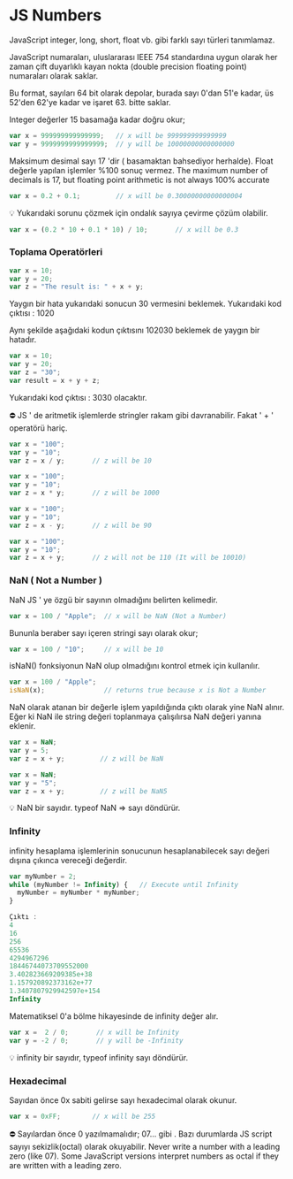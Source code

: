 # JS Numbers

JavaScript integer, long, short, float vb. gibi farklı sayı türleri tanımlamaz.

JavaScript numaraları, uluslararası IEEE 754 standardına uygun olarak her zaman çift duyarlıklı kayan nokta (double precision floating point) numaraları olarak saklar.

Bu format, sayıları 64 bit olarak depolar, burada sayı  0'dan 51'e kadar, üs 52'den 62'ye kadar ve işaret 63. bitte saklar.

Integer değerler 15 basamağa kadar doğru okur;

```jsx
var x = 999999999999999;   // x will be 999999999999999
var y = 9999999999999999;  // y will be 10000000000000000
```

Maksimum desimal sayı 17 'dir ( basamaktan bahsediyor herhalde). Float değerle yapılan işlemler %100 sonuç vermez. The maximum number of decimals is 17, but floating point arithmetic is not always 100% accurate

```jsx
var x = 0.2 + 0.1;         // x will be 0.30000000000000004
```

<aside>
💡 Yukarıdaki sorunu çözmek için ondalık sayıya çevirme çözüm olabilir.

</aside>

```jsx
var x = (0.2 * 10 + 0.1 * 10) / 10;       // x will be 0.3
```

### Toplama Operatörleri

```jsx
var x = 10;
var y = 20;
var z = "The result is: " + x + y;
```

Yaygın bir hata yukarıdaki sonucun 30 vermesini beklemek. Yukarıdaki kod çıktısı : 1020

Aynı şekilde aşağıdaki kodun çıktısını 102030 beklemek de yaygın bir hatadır.

```jsx
var x = 10;
var y = 20;
var z = "30";
var result = x + y + z;
```

Yukarıdaki kod çıktısı : 3030 olacaktır.

<aside>
⛔ JS ' de aritmetik işlemlerde stringler rakam gibi davranabilir. Fakat ' + ' operatörü hariç.

</aside>

```jsx
var x = "100";
var y = "10";
var z = x / y;       // z will be 10

var x = "100";
var y = "10";
var z = x * y;       // z will be 1000

var x = "100";
var y = "10";
var z = x - y;       // z will be 90

var x = "100";
var y = "10";
var z = x + y;       // z will not be 110 (It will be 10010)
```

### NaN ( Not a Number )

NaN JS ' ye özgü bir sayının olmadığını belirten kelimedir.

```jsx
var x = 100 / "Apple";  // x will be NaN (Not a Number)
```

Bununla beraber sayı içeren stringi sayı olarak okur;

```jsx
var x = 100 / "10";     // x will be 10
```

isNaN() fonksiyonun NaN olup olmadığını kontrol etmek için kullanılır. 

```jsx
var x = 100 / "Apple";
isNaN(x);               // returns true because x is Not a Number
```

NaN olarak atanan bir değerle işlem yapıldığında çıktı olarak yine NaN alınır. Eğer ki NaN ile string değeri toplanmaya çalışılırsa NaN değeri yanına eklenir.

```jsx
var x = NaN;
var y = 5;
var z = x + y;         // z will be NaN

var x = NaN;
var y = "5";
var z = x + y;         // z will be NaN5
```

<aside>
💡 NaN bir sayıdır. typeof NaN ⇒ sayı döndürür.

</aside>

### Infinity

infinity hesaplama işlemlerinin sonucunun hesaplanabilecek sayı değeri dışına çıkınca vereceği değerdir. 

```jsx
var myNumber = 2;
while (myNumber != Infinity) {   // Execute until Infinity
  myNumber = myNumber * myNumber;
}

Çıktı : 
4
16
256
65536
4294967296
18446744073709552000
3.402823669209385e+38
1.157920892373162e+77
1.3407807929942597e+154
Infinity
```

Matematiksel 0'a bölme hikayesinde de infinity değer alır. 

```jsx
var x =  2 / 0;       // x will be Infinity
var y = -2 / 0;       // y will be -Infinity
```

<aside>
💡 infinity bir sayıdır, typeof infinity sayı döndürür.

</aside>

### Hexadecimal

Sayıdan önce 0x sabiti gelirse sayı hexadecimal olarak okunur.

```jsx
var x = 0xFF;        // x will be 255
```

<aside>
⛔ Sayılardan önce 0 yazılmamalıdır; 07... gibi . Bazı durumlarda JS script sayıyı sekizlik(octal) olarak okuyabilir.  Never write a number with a leading zero (like 07).
Some JavaScript versions interpret numbers as octal if they are written with a leading zero.

</aside>